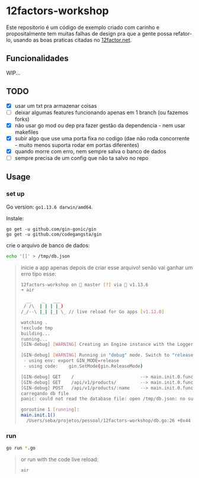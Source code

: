 # 12factors-workshop

Este repositorio é um código de exemplo criado com carinho e propositalmente tem muitas falhas de design pra que a gente possa refator-lo, usando as boas praticas citadas no [12factor.net](https://12factor.net/).

## Funcionalidades

WIP...

## TODO

- [x] usar um txt pra armazenar coisas
- [ ] deixar algumas features funcionando apenas em 1 branch (ou fazemos forks)
- [x] não usar go mod ou dep pra fazer gestão da dependencia - nem usar makefiles
- [x] subir algo que use uma porta fixa no codigo (dae não roda concorrente - muito menos suporta rodar em portas diferentes)
- [x] quando morre com erro, nem sempre salva o banco de dados
- [ ] sempre precisa de um config que não ta salvo no repo

## Usage

### set up 

Go version: `go1.13.6 darwin/amd64`.

Instale:

```
go get -u github.com/gin-gonic/gin
go get -u github.com/codegangsta/gin

```

crie o arquivo de banco de dados:

```bash
echo '[]' > /tmp/db.json
```
> inicie a app apenas depois de criar esse arquivo! senão vai ganhar um erro tipo esse:
> 
> ```bash
> 12factors-workshop on  master [?] via 🐹 v1.13.6
> ➜ air
> 
>   __    _   ___
>  / /\  | | | |_)
> /_/--\ |_| |_| \_ // live reload for Go apps [v1.12.0]
> 
> watching .
> !exclude tmp
> building...
> running...
> [GIN-debug] [WARNING] Creating an Engine instance with the Logger and Recovery middleware already attached.
> 
> [GIN-debug] [WARNING] Running in "debug" mode. Switch to "release" mode in production.
>  - using env:	export GIN_MODE=release
>  - using code:	gin.SetMode(gin.ReleaseMode)
> 
> [GIN-debug] GET    /                         --> main.init.0.func1 (3 handlers)
> [GIN-debug] GET    /api/v1/products/         --> main.init.0.func2 (3 handlers)
> [GIN-debug] POST   /api/v1/products/:name    --> main.init.0.func3 (3 handlers)
> carregando db file
> panic: could not read the database file: open /tmp/db.json: no such file or directory
> 
> goroutine 1 [running]:
> main.init.1()
> 	/Users/seba/projetos/pessoal/12factors-workshop/db.go:26 +0x44
> ```

### run

```bash
go run *.go
```
> or run with the code live reload:
> 
> ```bash
> air
> ```